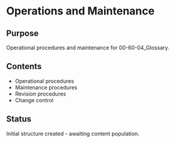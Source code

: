 # Operations and Maintenance

## Purpose
Operational procedures and maintenance for 00-60-04_Glossary.

## Contents
- Operational procedures
- Maintenance procedures
- Revision procedures
- Change control

## Status
Initial structure created - awaiting content population.
